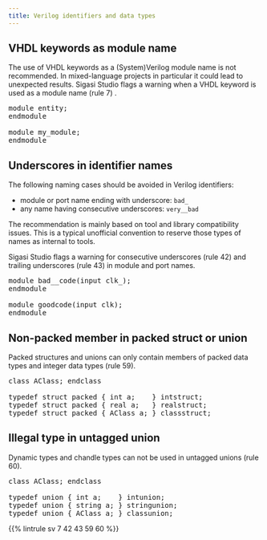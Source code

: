 ```yaml
---
title: Verilog identifiers and data types
---
```


## VHDL keywords as module name

The use of VHDL keywords as a (System)Verilog module name is not recommended. In mixed-language projects in particular it
could lead to unexpected results. Sigasi Studio flags a warning when a VHDL keyword is used as a module name (rule 7) .

<pre>module <span class="error">entity</span>;
endmodule

module <span class="goodcode">my_module</span>;
endmodule</pre>

## Underscores in identifier names

The following naming cases should be avoided in Verilog identifiers:

* module or port name ending with underscore: `bad_`
* any name having consecutive underscores: `very__bad`

The recommendation is mainly based on tool and library compatibility issues.
This is a typical unofficial convention to reserve those types of names as internal to tools.

Sigasi Studio flags a warning for consecutive underscores (rule 42) and trailing underscores (rule 43) in module and port names.

<pre>module <span class="error">bad__code</span>(input <span class="error">clk_</span>);
endmodule

module <span class="goodcode">goodcode</span>(input <span class="goodcode">clk</span>);
endmodule</pre>

## Non-packed member in packed struct or union

Packed structures and unions can only contain members of packed data types and integer data types (rule 59).

<pre>class AClass; endclass

typedef struct packed { <span class="goodcode">int a;</span>    } intstruct;
typedef struct packed { <span class="error">real a;</span>   } realstruct;
typedef struct packed { <span class="error">AClass a;</span> } classstruct;</pre>


## Illegal type in untagged union

Dynamic types and chandle types can not be used in untagged unions (rule 60).

<pre>class AClass; endclass

typedef union { <span class="goodcode">int a;</span>    } intunion;
typedef union { <span class="error">string a;</span> } stringunion;
typedef union { <span class="error">AClass a;</span> } classunion;</pre>

{{% lintrule sv 7 42 43 59 60 %}}
